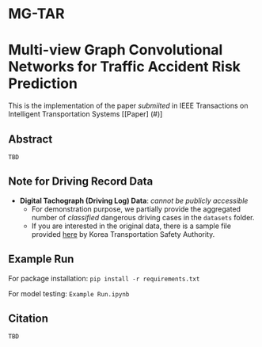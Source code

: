 # MG-TAR
# Multi-view Graph Convolutional Networks for Traffic Accident Risk Prediction

This is the implementation of the paper _submiited_ in IEEE Transactions on Intelligent Transportation Systems [[Paper] (#)]

## Abstract
```TBD```

## Note for Driving Record Data
- **Digital Tachograph (Driving Log) Data**: _cannot be publicly accessible_ 
  - For demonstration purpose, we partially provide the aggregated number of _classified_ dangerous driving cases in the `datasets` folder. 
  - If you are interested in the original data, there is a sample file provided [here](https://www.data.go.kr/en/data/15050068/fileData.do) by Korea Transportation Safety Authority.

## Example Run
For package installation: `pip install -r requirements.txt` 

For model testing: `Example Run.ipynb`

## Citation
```
TBD
```
